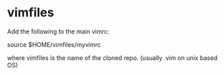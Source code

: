 vimfiles
========
Add the following to the main vimrc:

source $HOME/vimfiles/myvimrc

where vimfiles is the name of the cloned repo. (usually .vim on unix based OS)
